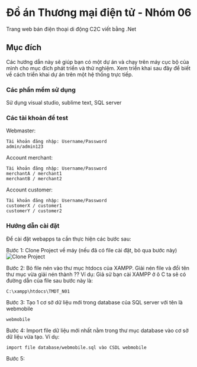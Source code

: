 
  # Đồ án Thương mại điện tử - Nhóm 06

Trang web bán điện thoại di động C2C viết bằng .Net

## Mục đích

Các hướng dẫn này sẽ giúp bạn có một dự án và chạy trên máy cục bộ của mình cho mục đích phát triển và thử nghiệm. Xem triển khai sau đây để biết về cách triển khai dự án trên một hệ thống trực tiếp.

### Các phần mềm sử dụng

Sử dụng visual studio, sublime text, SQL server

### Các tài khoản để test

Webmaster:

```
Tài khoản đăng nhập: Username/Password
admin/admin123
```

Account merchant:

```
Tài khoản đăng nhập: Username/Password
merchantA / merchant1
merchantB / merchant2

```

Account customer:

```
Tài khoản đăng nhập: Username/Password
customerX / customer1
customerY / customer2

```

### Hướng dẫn cài đặt

Để cài đặt webapps ta cần thực hiện các bước sau:

Bước 1: Clone Project về máy (nếu đã có file cài đặt, bỏ qua bước này)
![Clone Project](/readme/clone_project.png?raw=true "Clone Project")

Bước 2: Bỏ file nén vào thư mục htdocs của XAMPP. Giải nén file và đổi tên thư mục vừa giải nén thành ??
Ví dụ: Giả sử bạn cài XAMPP ở ô C ta sẽ có đường dẫn của file sau bước này là:
```
C:\xampp\htdocs\TMDT_N01
```

Bước 3: Tạo 1 cơ sở dữ liệu mới trong database của SQL server với tên là webmobile

```
webmobile
```

Bước 4: Import file dữ liệu mới nhất nằm trong thư mục database vào cơ sở dữ liệu vừa tạo.
Ví dụ:

```
import file database/webmobile.sql vào CSDL webmobile
```

Bước 5: 
